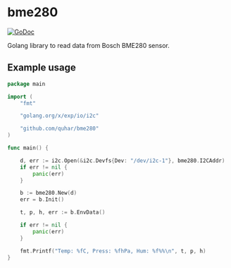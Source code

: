 # bme280
[![GoDoc](https://godoc.org/github.com/quhar/bme280?status.svg)](https://godoc.org/github.com/quhar/bme280)

Golang library to read data from Bosch BME280 sensor.

## Example usage

```go
package main

import (
	"fmt"

	"golang.org/x/exp/io/i2c"

	"github.com/quhar/bme280"
)

func main() {

	d, err := i2c.Open(&i2c.Devfs{Dev: "/dev/i2c-1"}, bme280.I2CAddr)
	if err != nil {
		panic(err)
	}

	b := bme280.New(d)
	err = b.Init()

	t, p, h, err := b.EnvData()

	if err != nil {
		panic(err)
	}

	fmt.Printf("Temp: %fC, Press: %fhPa, Hum: %f%%\n", t, p, h)
}
```
